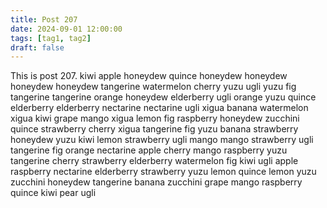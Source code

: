 ```yaml
---
title: Post 207
date: 2024-09-01 12:00:00
tags: [tag1, tag2]
draft: false
---
```

This is post 207.
kiwi
apple
honeydew
quince
honeydew
honeydew
honeydew
honeydew
tangerine
watermelon
cherry
yuzu
ugli
yuzu
fig
tangerine
tangerine
orange
honeydew
elderberry
ugli
orange
yuzu
quince
elderberry
elderberry
nectarine
nectarine
ugli
xigua
banana
watermelon
xigua
kiwi
grape
mango
xigua
lemon
fig
raspberry
honeydew
zucchini
quince
strawberry
cherry
xigua
tangerine
fig
yuzu
banana
strawberry
honeydew
yuzu
kiwi
lemon
strawberry
ugli
mango
mango
strawberry
ugli
tangerine
fig
orange
nectarine
apple
cherry
mango
raspberry
yuzu
tangerine
cherry
strawberry
elderberry
watermelon
fig
kiwi
ugli
apple
raspberry
nectarine
elderberry
strawberry
yuzu
lemon
quince
lemon
yuzu
zucchini
honeydew
tangerine
banana
zucchini
grape
mango
raspberry
quince
kiwi
pear
ugli
